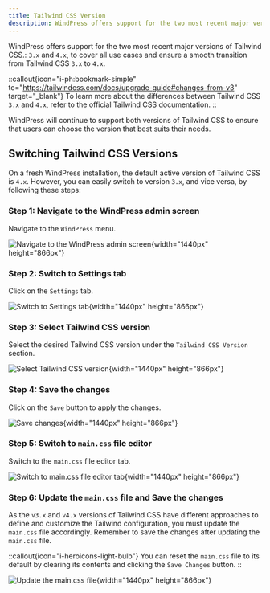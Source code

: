 ```yaml
---
title: Tailwind CSS Version
description: WindPress offers support for the two most recent major versions of Tailwind CSS.
---
```


WindPress offers support for the two most recent major versions of Tailwind CSS.: `3.x` and `4.x`, to cover all use cases and ensure a smooth transition from Tailwind CSS `3.x` to `4.x`.

::callout{icon="i-ph:bookmark-simple" to="https://tailwindcss.com/docs/upgrade-guide#changes-from-v3" target="_blank"}
To learn more about the differences between Tailwind CSS `3.x` and `4.x`, refer to the official Tailwind CSS documentation.
::

WindPress will continue to support both versions of Tailwind CSS to ensure that users can choose the version that best suits their needs.

## Switching Tailwind CSS Versions

On a fresh WindPress installation, the default active version of Tailwind CSS is `4.x`.
However, you can easily switch to version `3.x`, and vice versa, by following these steps:

### Step 1: Navigate to the WindPress admin screen

Navigate to the `WindPress` menu.

![Navigate to the WindPress admin screen](/img/content/docs/configuration/tailwind-version/screenshot-1.png){width="1440px" height="866px"}

### Step 2: Switch to Settings tab

Click on the `Settings` tab.

![Switch to Settings tab](/img/content/docs/configuration/tailwind-version/screenshot-2.png){width="1440px" height="866px"}

### Step 3: Select Tailwind CSS version

Select the desired Tailwind CSS version under the `Tailwind CSS Version` section.

![Select Tailwind CSS version](/img/content/docs/configuration/tailwind-version/screenshot-3.png){width="1440px" height="866px"}

### Step 4: Save the changes

Click on the `Save` button to apply the changes.

![Save changes](/img/content/docs/configuration/tailwind-version/screenshot-4.png){width="1440px" height="866px"}

### Step 5: Switch to `main.css` file editor

Switch to the `main.css` file editor tab.

![Switch to main.css file editor tab](/img/content/docs/configuration/tailwind-version/screenshot-5.png){width="1440px" height="866px"}

### Step 6: Update the `main.css` file and Save the changes

As the `v3.x` and `v4.x` versions of Tailwind CSS have different approaches to define and customize the Tailwind configuration, you must update the `main.css` file accordingly. Remember to save the changes after updating the `main.css` file.

::callout{icon="i-heroicons-light-bulb"}
You can reset the `main.css` file to its default by clearing its contents and clicking the `Save Changes` button.
::

![Update the main.css file](/img/content/docs/configuration/tailwind-version/screenshot-6.png){width="1440px" height="866px"}